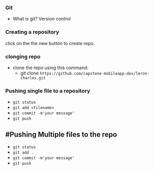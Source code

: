### Git
  - What is git?
   Version control 

      
  ### Creating a repository
   click on the the new button to create repo.

  ### clonging repo
   - clone the repo using this command:
      - git clone ``https://github.com/capstone-mobileapp-dev/leron-charles.git``

  ### Pushing single file to a repository
  -  ``git status``
  - ``git add <filename>``
  - ``git commit -m'your message'``
  - ``git push``
  
  
  ## #Pushing Multiple files to the repo
   -  ``git status``
   -  ``git add . ``
   -  ``git commit -m'your message'``
   -  ``git push``
  
